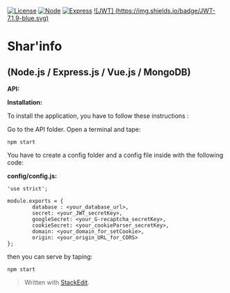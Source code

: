 [![License](https://img.shields.io/badge/License-GPL3.0-blue.svg)](https://github.com/Arctic76/Sharing-System/blob/master/LICENSE) [ ![Node](https://img.shields.io/badge/Node-4.6.0-blue.svg)](https://nodejs.org/en/) [ ![Express](https://img.shields.io/badge/Express.js-4.13.4-blue.svg)](http://expressjs.com/) [ ![JWT] (https://img.shields.io/badge/JWT-7.1.9-blue.svg)](https://jwt.io/)

**Shar'info**
=============

(Node.js / Express.js / Vue.js / MongoDB)
-----------------------------------------

**API:**


**Installation:**

To install the application, you have to follow these instructions :

 Go to the API folder.
 Open a terminal and tape:

    npm start

You have to create a config folder and a config file inside with the following code:

**config/config.js:**

    'use strict';
    
    module.exports = {
            database : <your_database_url>,
            secret: <your_JWT_secretKey>,
            googleSecret: <your_G-recaptcha_secretKey>,
            cookieSecret: <your_cookieParser_secretKey>,
            domain: <your_domain_for_setCookie>,
            origin: <your_origin_URL_for_CORS>
	};

then you can serve by taping:

    npm start



> Written with [StackEdit](https://stackedit.io/).
